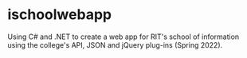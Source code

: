 # ischoolwebapp
Using C# and .NET to create a web app for RIT's school of information using the college's API, JSON and jQuery plug-ins (Spring 2022).
